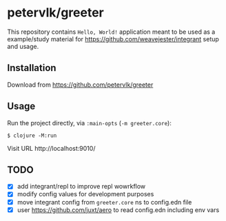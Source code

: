# petervlk/greeter

This repository contains `Hello, World!` application meant to be used as a example/study material
for https://github.com/weavejester/integrant setup and usage.

## Installation

Download from https://github.com/petervlk/greeter

## Usage

Run the project directly, via `:main-opts` (`-m greeter.core`):

    $ clojure -M:run

Visit URL http://localhost:9010/

## TODO

- [x] add integrant/repl to improve repl wowrkflow
- [x] modify config values for development purposes
- [x] move integrant config from `greeter.core` ns to config.edn file
- [x] user https://github.com/juxt/aero to read config.edn including env vars
